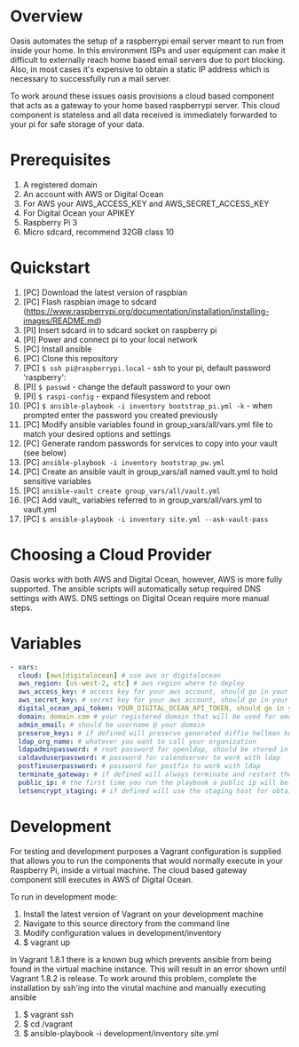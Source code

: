 # Overview

Oasis automates the setup of a raspberrypi email server meant to run from
inside your home.  In this environment ISPs and user equipment can make it
difficult to externally reach home based email servers due to port blocking.
Also, in most cases it's expensive to obtain a static IP address which is
necessary to successfully run a mail server.

To work around these issues oasis provisions a cloud based component that
acts as a gateway to your home based raspberrypi server.  This cloud component
is stateless and all data received is immediately forwarded to your pi for
safe storage of your data.



# Prerequisites

1. A registered domain
1. An account with AWS or Digital Ocean
1. For AWS your AWS_ACCESS_KEY and AWS_SECRET_ACCESS_KEY
1. For Digital Ocean your APIKEY
1. Raspberry Pi 3
1. Micro sdcard, recommend 32GB class 10



# Quickstart

1. [PC] Download the latest version of raspbian
1. [PC] Flash raspbian image to sdcard (https://www.raspberrypi.org/documentation/installation/installing-images/README.md)
1. [PI] Insert sdcard in to sdcard socket on raspberry pi
1. [PI] Power and connect pi to your local network
1. [PC] Install ansible
1. [PC] Clone this repository
1. [PC] `$ ssh pi@raspberrypi.local` - ssh to your pi, default password 'raspberry':
1. [PI] `$ passwd` - change the default password to your own
1. [PI] `$ raspi-config` - expand filesystem and reboot
1. [PC] `$ ansible-playbook -i inventory bootstrap_pi.yml -k` - when prompted enter the password you created previously
1. [PC] Modify ansible variables found in group_vars/all/vars.yml file to match your desired options and settings
1. [PC] Generate random passwords for services to copy into your vault (see below)
1. [PC] `ansible-playbook -i inventory bootstrap_pw.yml`
1. [PC] Create an ansible vault in group_vars/all named vault.yml to hold sensitive variables
1. [PC] `ansible-vault create group_vars/all/vault.yml`
1. [PC] Add vault_ variables referred to in group_vars/all/vars.yml to vault.yml
1. [PC] `$ ansible-playbook -i inventory site.yml --ask-vault-pass`



# Choosing a Cloud Provider

Oasis works with both AWS and Digital Ocean, however, AWS is more
fully supported.  The ansible scripts will automatically setup required DNS
settings with AWS.  DNS settings on Digital Ocean require more manual steps.



# Variables

```yaml
- vars:
  cloud: [aws|digitalocean] # use aws or digitalocean
  aws_region: [us-west-2, etc] # aws region where to deploy
  aws_access_key: # access key for your aws account, should go in your vault
  aws_secret_key: # secret key for your aws account, should go in your vault
  digital_ocean_api_token: YOUR_DIGITAL_OCEAN_API_TOKEN, should go in your vault
  domain: domain.com # your registered domain that will be used for email
  admin_email: # should be username @ your domain
  preserve_keys: # if defined will preserve generated diffie hellman key on your ansible host
  ldap_org_name: # whatever you want to call your organization
  ldapadminpassword: # root password for openldap, should be stored in your vault
  caldavduserpassword: # password for calendserver to work with ldap
  postfixuserpassword: # password for postfix to work with ldap
  terminate_gateway: # if defined will always terminate and restart the gateway instance when running playbook
  public_ip: # the first time you run the playbook a public ip will be auto generated and so this should be undefined
  letsencrypt_staging: # if defined will use the staging host for obtaining certificates
```

# Development

For testing and development purposes a Vagrant configuration is supplied that allows you
to run the components that would normally execute in your Raspberry Pi, inside a virtual
machine.  The cloud based gateway component still executes in AWS of Digital Ocean.

To run in development mode:

1. Install the latest version of Vagrant on your development machine
1. Navigate to this source directory from the command line
1. Modify configuration values in development/inventory
1. $ vagrant up

In Vagrant 1.8.1 there is a known bug which prevents ansible from being found in the
virtual machine instance.  This will result in an error shown until Vagrant 1.8.2 is
release.  To work around this problem, complete the installation by ssh'ing into the
virutal machine and manually executing ansible

1. $ vagrant ssh
1. $ cd /vagrant
1. $ ansible-playbook -i development/inventory site.yml
